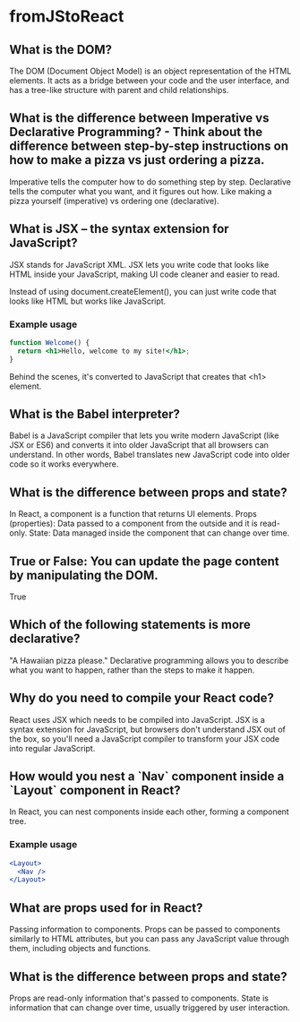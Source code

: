 # fromJStoReact

<h2>What is the DOM?</h2>
The DOM (Document Object Model) is an object representation of the HTML elements. It acts as a bridge between your code and the user interface, and has a tree-like structure with parent and child relationships.

<h2>What is the difference between Imperative vs Declarative Programming? - Think about the difference between step-by-step instructions on how to make a pizza vs just ordering a pizza.</h2>

Imperative tells the computer how to do something step by step.
Declarative tells the computer what you want, and it figures out how.
Like making a pizza yourself (imperative) vs ordering one (declarative).


<h2>What is JSX – the syntax extension for JavaScript?</h2>
JSX stands for JavaScript XML.
JSX lets you write code that looks like HTML inside your JavaScript, making UI code cleaner and easier to read.

Instead of using document.createElement(), you can just write code that looks like HTML but works like JavaScript.
### Example usage
```jsx
function Welcome() {
  return <h1>Hello, welcome to my site!</h1>;
}
```

Behind the scenes, it's converted to JavaScript that creates that &lt;h1&gt; element.

<h2>What is the Babel interpreter?</h2>
Babel is a JavaScript compiler that lets you write modern JavaScript (like JSX or ES6) and converts it into older JavaScript that all browsers can understand. In other words, Babel translates new JavaScript code into older code so it works everywhere.

<h2>What is the difference between props and state?</h2>
In React, a component is a function that returns UI elements.
Props (properties): Data passed to a component from the outside and it is read-only.
State: Data managed inside the component that can change over time.

<h2>True or False: You can update the page content by manipulating the DOM.</h2>
True

<h2>Which of the following statements is more declarative?</h2>
"A Hawaiian pizza please." Declarative programming allows you to describe what you want to happen, rather than the steps to make it happen.

<h2>Why do you need to compile your React code?</h2>
React uses JSX which needs to be compiled into JavaScript. JSX is a syntax extension for JavaScript, but browsers don't understand JSX out of the box, so you'll need a JavaScript compiler to transform your JSX code into regular JavaScript.

<h2>How would you nest a `Nav` component inside a `Layout` component in React?</h2>
In React, you can nest components inside each other, forming a component tree.

### Example usage

```jsx
<Layout>
  <Nav />
</Layout>
```

<h2>What are props used for in React?</h2>
Passing information to components. Props can be passed to components similarly to HTML attributes, but you can pass any JavaScript value through them, including objects and functions.

<h2>What is the difference between props and state?</h2>
Props are read-only information that's passed to components. State is information that can change over time, usually triggered by user interaction.